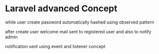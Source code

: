 # Laravel advanced Concept

while user create password automatically hashed using observed pattern 

after create user welcome mail sent to registered user and also to notify admin 

notification sent using event and listener concept